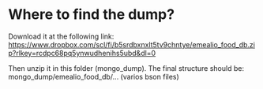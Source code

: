 # Where to find the dump?

Download it at the following link:
https://www.dropbox.com/scl/fi/b5srdbxnxlt5tv9chntye/emealio_food_db.zip?rlkey=rcdpc68pq5ynwudhenihs5ubd&dl=0

Then unzip it in this folder (mongo_dump).
The final structure should be:
mongo_dump/emealio_food_db/... (varios bson files)